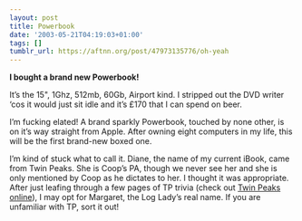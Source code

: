 ```yaml
---
layout: post
title: Powerbook
date: '2003-05-21T04:19:03+01:00'
tags: []
tumblr_url: https://aftnn.org/post/47973135776/oh-yeah
---
```

<p><strong>I bought a brand new Powerbook!</strong></p>
<p>It&rsquo;s the 15&quot;, 1Ghz, 512mb, 60Gb, Airport kind. I stripped out the DVD writer &lsquo;cos it would just sit idle and it&rsquo;s £170 that I can spend on beer.</p>
<p>I&rsquo;m fucking elated! A brand sparkly Powerbook, touched by none other, is on it&rsquo;s way straight from Apple. After owning eight computers in my life, this will be the first brand-new boxed one.</p>
<p>I&rsquo;m kind of stuck what to call it. Diane, the name of my current iBook, came from Twin Peaks. She is Coop&rsquo;s PA, though we never see her and she is only mentioned by Coop as he dictates to her. I thought it was appropriate. After just leafing through a few pages of TP trivia (check out <a href="http://www.twinpeaks.org/">Twin Peaks online</a>), I may opt for Margaret, the Log Lady&rsquo;s real name. If you are unfamiliar with TP, sort it out!</p>
